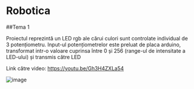 # Robotica

##Tema 1

Proiectul reprezintă un LED rgb ale cărui culori sunt controlate individual de 3 potențiometru.
Input-ul potențiometrelor este preluat de placa arduino, transformat intr-o valoare cuprinsa între 0 și 256 (range-ul de intensitate a LED-ului) și transmis către LED

Link către video: https://youtu.be/Gh3H4ZXLa54

![image](https://user-images.githubusercontent.com/79272874/199030891-c6258d9e-ff5f-4064-b904-d6325a5d90b4.png)

